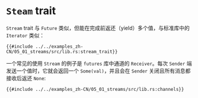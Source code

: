 # `Steam` trait

`Stream` trait 与 `Future` 类似，但能在完成前返还（yield）多个值，与标准库中的 `Iterator` 类似：

```rust,no_run
{{#include ../../examples_zh-CN/05_01_streams/src/lib.rs:stream_trait}}
```

一个常见的使用 `Stream` 的例子是 `futures` 库中通道的 `Receiver`。每次 `Sender` 端发送一个值时，它就会返回一个 `Some(val)`，并且会在 `Sender` 关闭且所有消息都接收后返还 `None`:

```rust,no_run
{{#include ../../examples_zh-CN/05_01_streams/src/lib.rs:channels}}
```
